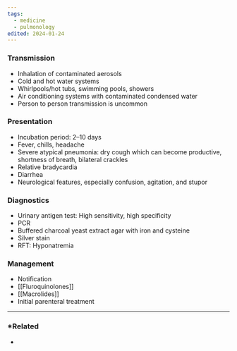 ```yaml
---
tags:
  - medicine
  - pulmonology
edited: 2024-01-24
---
```

### Transmission
- Inhalation of contaminated aerosols 
- Cold and hot water systems
- Whirlpools/hot tubs, swimming pools, showers
- Air conditioning systems with contaminated condensed water
- Person to person transmission is uncommon
### Presentation
- Incubation period: 2–10 days
- Fever, chills, headache
- Severe atypical pneumonia: dry cough which can become productive, shortness of breath, bilateral crackles
- Relative bradycardia
- Diarrhea
- Neurological features, especially confusion, agitation, and stupor

### Diagnostics
- Urinary antigen test: High sensitivity, high specificity
- PCR
- Buffered charcoal yeast extract agar with iron and cysteine
- Silver stain
- RFT: Hyponatremia 

### Management
- Notification
- [[Fluroquinolones]]
- [[Macrolides]] 
- Initial parenteral treatment
---
### *Related
- 